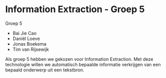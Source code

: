 # Information Extraction - Groep 5

Groep 5
- Bai Jie Cao
- Daniël Loeve
- Jonas Boekema
- Tim van Rijsewijk

Als groep 5 hebben we gekozen voor Information Extraction. Met deze technologie willen we automatisch bepaalde informatie verkrijgen van een bepaald onderwerp uit een tekstbron.